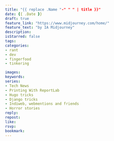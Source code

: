 ```yaml
---
title: "{{ replace .Name "-" " " | title }}"
date: {{ .Date }}
draft: true
feature_link: "https://www.midjourney.com/home/"
feature_text: "by IA Midjourney"
description:
isStarred: false
tags:
categories:
- rant
- dev
- fingerfood
- tinkering

images:
keywords:
series:
- Tech News
- Printing With ReportLab
- Hugo tricks
- Django tricks
- Indiweb, webmentions and friends
- Horror stories
reply:
repost:
like:
rsvp:
bookmark:
---
```


